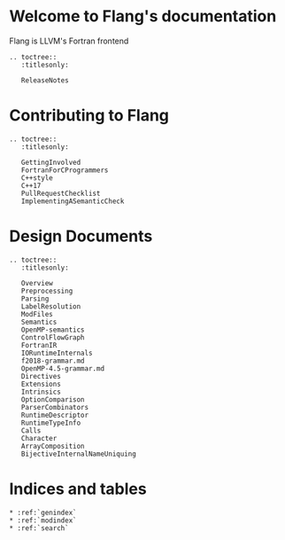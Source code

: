 # Welcome to Flang's documentation

Flang is LLVM's Fortran frontend

```eval_rst
.. toctree::
   :titlesonly:

   ReleaseNotes
```

# Contributing to Flang

```eval_rst
.. toctree::
   :titlesonly:

   GettingInvolved
   FortranForCProgrammers
   C++style
   C++17
   PullRequestChecklist
   ImplementingASemanticCheck
```

# Design Documents

```eval_rst
.. toctree::
   :titlesonly:

   Overview
   Preprocessing
   Parsing
   LabelResolution
   ModFiles
   Semantics
   OpenMP-semantics
   ControlFlowGraph
   FortranIR
   IORuntimeInternals
   f2018-grammar.md
   OpenMP-4.5-grammar.md
   Directives
   Extensions
   Intrinsics
   OptionComparison
   ParserCombinators
   RuntimeDescriptor
   RuntimeTypeInfo
   Calls
   Character
   ArrayComposition
   BijectiveInternalNameUniquing
```

# Indices and tables

```eval_rst
* :ref:`genindex`
* :ref:`modindex`
* :ref:`search`
```
